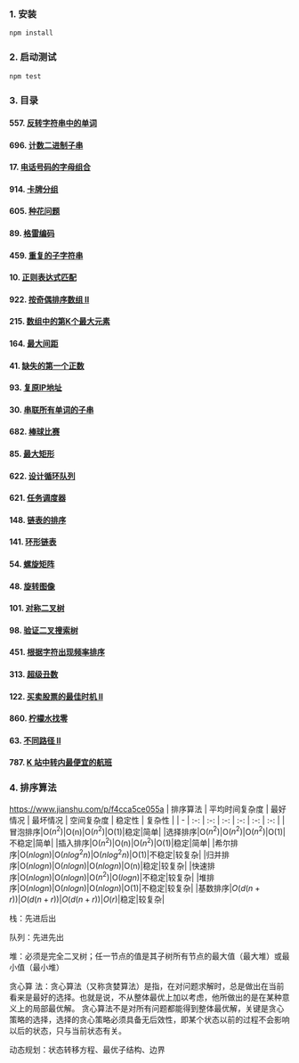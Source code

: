 ### 1. 安装
```
npm install
```

### 2. 启动测试
```
npm test
```

### 3. 目录

#### 557. [反转字符串中的单词](https://github.com/materialcoder/leetcode-js/blob/master/code/string/557.js)
#### 696. [计数二进制子串](https://github.com/materialcoder/leetcode-js/blob/master/code/string/696.js)

#### 17. [电话号码的字母组合](https://github.com/materialcoder/leetcode-js/blob/master/code/array/17.js)
#### 914. [卡牌分组](https://github.com/materialcoder/leetcode-js/blob/master/code/array/914.js)
#### 605. [种花问题](https://github.com/materialcoder/leetcode-js/blob/master/code/array/605.js)
#### 89. [格雷编码](https://github.com/materialcoder/leetcode-js/blob/master/code/array/89.js)

#### 459. [重复的子字符串](https://github.com/materialcoder/leetcode-js/blob/master/code/regexp/459.js)
#### 10. [正则表达式匹配](https://github.com/materialcoder/leetcode-js/blob/master/code/regexp/10.js)

#### 922. [按奇偶排序数组 II](https://github.com/materialcoder/leetcode-js/blob/master/code/sort/922.js)
#### 215. [数组中的第K个最大元素](https://github.com/materialcoder/leetcode-js/blob/master/code/sort/215.js)
#### 164. [最大间距](https://github.com/materialcoder/leetcode-js/blob/master/code/sort/164.js)
#### 41. [缺失的第一个正数](https://github.com/materialcoder/leetcode-js/blob/master/code/sort/41.js)

#### 93. [复原IP地址](https://github.com/materialcoder/leetcode-js/blob/master/code/recursive/93.js)
#### 30. [串联所有单词的子串](https://github.com/materialcoder/leetcode-js/blob/master/code/recursive/30.js)

#### 682. [棒球比赛](https://github.com/materialcoder/leetcode-js/blob/master/code/stack/682.js)
#### 85. [最大矩形](https://github.com/materialcoder/leetcode-js/blob/master/code/stack/85.js)

#### 622. [设计循环队列](https://github.com/materialcoder/leetcode-js/blob/master/code/queue/622.js)
#### 621. [任务调度器](https://github.com/materialcoder/leetcode-js/blob/master/code/queue/621.js)

#### 148. [链表的排序](https://github.com/materialcoder/leetcode-js/blob/master/code/chain/148.js)
#### 141. [环形链表](https://github.com/materialcoder/leetcode-js/blob/master/code/chain/141.js)

#### 54. [螺旋矩阵](https://github.com/materialcoder/leetcode-js/blob/master/code/matrix/54.js)
#### 48. [旋转图像](https://github.com/materialcoder/leetcode-js/blob/master/code/matrix/48.js)

#### 101. [对称二叉树](https://github.com/materialcoder/leetcode-js/blob/master/code/btree/101.js)
#### 98. [验证二叉搜索树](https://github.com/materialcoder/leetcode-js/blob/master/code/btree/98.js)

#### 451. [根据字符出现频率排序](https://github.com/materialcoder/leetcode-js/blob/master/code/heap/451.js)
#### 313. [超级丑数](https://github.com/materialcoder/leetcode-js/blob/master/code/heap/313.js)

#### 122. [买卖股票的最佳时机 II](https://github.com/materialcoder/leetcode-js/blob/master/code/greed/122.js)
#### 860. [柠檬水找零](https://github.com/materialcoder/leetcode-js/blob/master/code/greed/860.js)

#### 63. [不同路径 II](https://github.com/materialcoder/leetcode-js/blob/master/code/dp/63.js)
#### 787. [K 站中转内最便宜的航班](https://github.com/materialcoder/leetcode-js/blob/master/code/dp/787.js)

### 4. 排序算法
https://www.jianshu.com/p/f4cca5ce055a
| 排序算法 | 平均时间复杂度 | 最好情况 | 最坏情况 | 空间复杂度 | 稳定性 | 复杂性 |
| - | :-: | :-: | :-: | :-: | :-: | :-: |
|冒泡排序|O($n^2$)|O(n)|O($n^2$)|O(1)|稳定|简单|
|选择排序|O($n^2$)|O($n^2$)|O($n^2$)|O(1)|不稳定|简单|
|插入排序|O($n^2$)|O(n)|O($n^2$)|O(1)|稳定|简单|
|希尔排序|O($nlogn$)|O($nlog^2n$)|O($nlog^2n$)|O(1)|不稳定|较复杂|
|归并排序|O($nlogn$)|O($nlogn$)|O($nlogn$)|O(n)|稳定|较复杂|
|快速排序|O($nlogn$)|O($nlogn$)|O($n^2$)|O($logn$)|不稳定|较复杂|
|堆排序|O($nlogn$)|O($nlogn$)|O($nlogn$)|O(1)|不稳定|较复杂|
|基数排序|$O(d(n+r))$|$O(d(n+r))$|$O(d(n+r))$|$O(r)$|稳定|较复杂|

栈：先进后出

队列：先进先出

堆：必须是完全二叉树；任一节点的值是其子树所有节点的最大值（最大堆）或最小值（最小堆）

贪心算 法：贪心算法（又称贪婪算法）是指，在对问题求解时，总是做出在当前看来是最好的选择。也就是说，不从整体最优上加以考虑，他所做出的是在某种意义上的局部最优解。
贪心算法不是对所有问题都能得到整体最优解，关键是贪心策略的选择，选择的贪心策略必须具备无后效性，即某个状态以前的过程不会影响以后的状态，只与当前状态有关。

动态规划：状态转移方程、最优子结构、边界